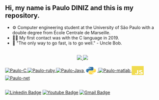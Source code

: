 ## Hi, my name is Paulo DINIZ and this is my repository. 

<ul type="url">
  <li>⚙️ Computer engineering student at the University of São Paulo with a double degree from École Centrale de Marseille.</li>
  <li>👨‍💻 My first contact was with the C language in 2019.</li>
  <li>💭 "The only way to go fast, is to go well." - Uncle Bob.</li>
</ul>
<br>

<div align="center">
  <a href="https://github.com/paulohdiniz">
  <img height="180em" src="https://github-readme-stats-sigma-five.vercel.app/api?username=paulohdiniz&show_icons=true&theme=gotham&include_all_commits=true&count_private=true"/>
  <img height="180em" src="https://github-readme-stats-sigma-five.vercel.app/api/top-langs/?username=paulohdiniz&layout=compact&langs_count=7&theme=gotham"/>
</div>
  
<div style="display: inline_block"><br>
  <img align="center" alt="Paulo-C" height="30" width="40" src="https://upload.wikimedia.org/wikipedia/commons/1/18/C_Programming_Language.svg"/>
  <img align="center" alt="Paulo-ruby" height="30" width="40" src="https://upload.wikimedia.org/wikipedia/commons/7/73/Ruby_logo.svg" />
  <img align="center" alt="Paulo-Java" height="30" width="40" src="https://upload.wikimedia.org/wikipedia/fr/2/2e/Java_Logo.svg"/>
  <img align="center" alt="Paulo-Python" height="30" width="40" src="https://raw.githubusercontent.com/devicons/devicon/master/icons/python/python-original.svg"/>
  <img align="center" alt="Paulo-matlab" height="30" width="40" src="https://www.svgrepo.com/show/373830/matlab.svg"/>
  <img align="center" alt="Paulo-Js" height="30" width="40" src="https://raw.githubusercontent.com/devicons/devicon/master/icons/javascript/javascript-plain.svg"/>
  <img align="center" alt="Paulo-net" height="30" width="40" src="https://upload.wikimedia.org/wikipedia/commons/7/7d/Microsoft_.NET_logo.svg" />

</div>
  
  ##
 
<div> 

[![Linkedin Badge](https://img.shields.io/badge/-PauloDiniz-blue?style=flat-square&logo=Linkedin&logoColor=white&link=https://www.linkedin.com/in/phdf/)](https://www.linkedin.com/in/phdf/)
[![Youtube Badge](https://img.shields.io/badge/-PauloDinizYT-darkred?style=flat-square&logo=youtube&logoColor=white&link=https://www.youtube.com/@PauloDinizYT)](https://www.youtube.com/@PauloDinizYT)
[![Gmail Badge](https://img.shields.io/badge/-ph.diniz@usp.br-c14438?style=flat-square&logo=Gmail&logoColor=white&link=mailto:ph.diniz@usp.br)](mailto:ph.diniz@usp.br)
 
</div>
